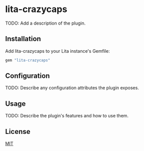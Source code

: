 # lita-crazycaps

TODO: Add a description of the plugin.

## Installation

Add lita-crazycaps to your Lita instance's Gemfile:

``` ruby
gem "lita-crazycaps"
```


## Configuration

TODO: Describe any configuration attributes the plugin exposes.

## Usage

TODO: Describe the plugin's features and how to use them.

## License

[MIT](http://opensource.org/licenses/MIT)
